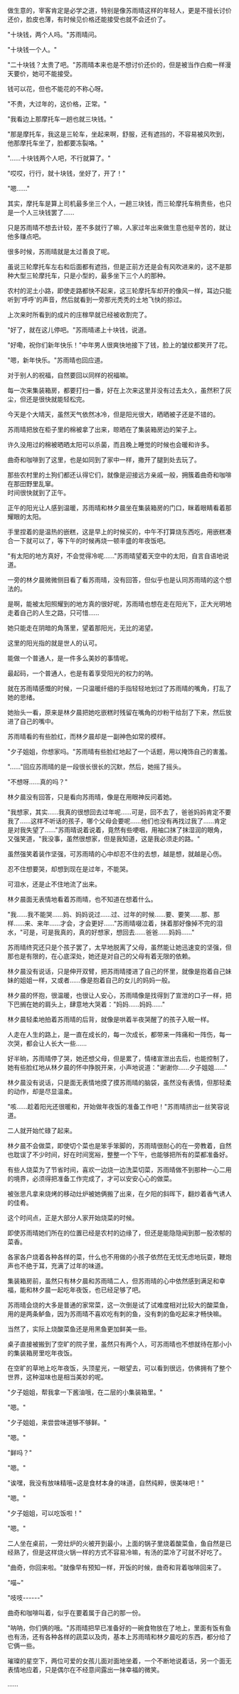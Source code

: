 <link rel="stylesheet" href="../../styles/text.css" />

做生意的，宰客肯定是必学之道，特别是像苏雨晴这样的年轻人，更是不擅长讨价还价，脸皮也薄，有时候见价格还能接受也就不会还价了。

"十块钱，两个人吗。"苏雨晴问。

"十块钱一个人。"

"二十块钱？太贵了吧。"苏雨晴本来也是不想讨价还价的，但是被当作白痴一样漫天要价，她可不能接受。

钱可以花，但也不能花的不称心呀。

"不贵，大过年的，这价格，正常。"

"我看边上那摩托车一趟也就三块钱。"

"那是摩托车，我这是三轮车，坐起来啊，舒服，还有遮挡的，不容易被风吹到，他那摩托车坐了，脸都要冻裂咯。"

"......十块钱两个人吧，不行就算了。"

"哎哎，行行，就十块钱，坐好了，开了！"

"嗯......"

其实，摩托车是算上司机最多坐三个人，一趟三块钱，而三轮摩托车稍贵些，也只是一个人三块钱罢了......

只是苏雨晴不想去计较，差不多就行了嘛，人家过年出来做生意也挺辛苦的，就让他多赚点吧。

很多时候，苏雨晴就是太过善良了呢。

虽说三轮摩托车左右和后面都有遮挡，但是正前方还是会有风吹进来的，这不是那种大型三轮摩托车，只是小型的，最多坐下三个人的那种。

农村的泥土小路，即使走路都快不起来，这三轮摩托车却开的像风一样，耳边只能听到'呼呼'的声音，然后就看到一旁那光秃秃的土地飞快的掠过。

上次来时所看到的成片的庄稼早就已经被收割完了。

"好了，就在这儿停吧。"苏雨晴递上十块钱，说道。

"好嘞，祝你们新年快乐！"中年男人很爽快地接下了钱，脸上的皱纹都笑开了花。

"嗯，新年快乐。"苏雨晴也回应道。

对于别人的祝福，自然要回以同样的祝福嘛。

每一次来集装箱房，都要打扫一番，好在上次来这里并没有过去太久，虽然积了灰尘，但还是很快就能轻松完。

今天是个大晴天，虽然天气依然冰冷，但是阳光很大，晒晒被子还是不错的。

苏雨晴把放在柜子里的棉被拿了出来，晾晒在了集装箱房边的架子上。

许久没用过的棉被晒晒太阳可以杀菌，而且晚上睡觉的时候也会暖和许多。

曲奇和咖啡到了这里，也是如同到了家中一样，撒开了腿到处去玩了。

那些农村里的土狗们都还认得它们，就像是迎接远方亲戚一般，拥簇着曲奇和咖啡在那田野里乱窜。\
时间很快就到了正午。

正午的阳光让人感到温暖，苏雨晴和林夕晨坐在集装箱房的门口，眯着眼睛看着那耀眼的太阳。

手里捏着的是温热的嵌糕，这是早上的时候买的，中午不打算烧东西吃，用嵌糕凑合一下就可以了，等下午的时候再烧一顿丰盛的年夜饭吧。

"有太阳的地方真好，不会觉得冷呢......"苏雨晴望着天空中的太阳，自言自语地说道。

一旁的林夕晨微微侧目看了看苏雨晴，没有回答，但似乎也是认同苏雨晴的这个想法的。

是啊，能被太阳照耀到的地方真的很好呢，苏雨晴也想在走在阳光下，正大光明地走着自己的人生之路，只可惜......

她只能走在阴暗的角落里，望着那阳光，无比的渴望。

这里的阳光指的就是世人的认可。

能做一个普通人，是一件多么美妙的事情呢。

最起码，一个普通人，也是有着享受阳光的权力的呐。

就在苏雨晴感慨的时候，一只温暖纤细的手指轻轻地划过了苏雨晴的嘴角，打乱了她的思绪。

她抬头一看，原来是林夕晨把她吃嵌糕时残留在嘴角的炒粉干给刮了下来，然后放进了自己的嘴中。

苏雨晴看的有些脸红，而林夕晨却是一副神色如常的模样。

"夕子姐姐，你想家吗。"苏雨晴有些脸红地起了一个话题，用以掩饰自己的害羞。

"......"回应苏雨晴的是一段很长很长的沉默，然后，她摇了摇头。

"不想呀......真的吗？"

林夕晨没有回答，只是看向苏雨晴，像是在用眼神反问着她。

"我想家，其实......我真的很想回去过年呢......可是，回不去了，爸爸妈妈肯定不要我了......这样不听话的孩子，哪个父母会要呢......他们也没有再找过我了......肯定是对我失望了......"苏雨晴说着说着，竟然有些哽咽，用袖口抹了抹湿润的眼角，又强笑道，"我没事，虽然很想家，但是我知道，这是我必须走的路。"

虽然强笑着装作坚强，可苏雨晴的心中却忍不住的去想，越是想，就越是心伤。

忍不住想要哭，却想到现在是过年，不能哭。

可泪水，还是止不住地流了出来。

林夕晨面无表情地看着苏雨晴，也不知道在想着什么。

"我......我不能哭......妈、妈妈说过......过、过年的时候......要、要笑......那、那样......来、来年......才会，才会更好......"苏雨晴啜泣着，抹着那好像掉不完的泪水，"可是，可是我真的，真的好想家，想回去......爸爸......妈妈......"

苏雨晴终究还只是个孩子罢了，太早地脱离了父母，虽然能让她迅速变的坚强，但那也是有限的，在心底深处，她还是对自己的父母有着无限的依赖。

林夕晨没有说话，只是伸开双臂，把苏雨晴搂进了自己的怀里，就像是抱着自己妹妹的姐姐一样，又或者......像是抱着自己的女儿的妈妈一般。

林夕晨的怀抱，很温暖，也很让人安心，苏雨晴像是找得到了宣泄的口子一样，把下巴搁在她的肩头上，肆意地大哭着："妈妈......妈妈......"

林夕晨轻柔地拍着苏雨晴的后背，就像是哄着半夜哭醒了的孩子入眠一样。

人走在人生的路上，是一直在成长的，每一次成长，都带来一阵痛和一阵伤，每一次哭，都会让人长大一些......

好半晌，苏雨晴停了哭，她还想父母，但是累了，情绪宣泄出去后，也能控制了，她有些脸红地从林夕晨的怀中挣脱开来，小声地说道："谢谢你......夕子姐姐......"

林夕晨没有说话，只是面无表情地摸了摸苏雨晴的脑袋，虽然没有表情，但那轻柔的动作，却是尽显温柔。

"咳......趁着阳光还很暖和，开始做年夜饭的准备工作吧！"苏雨晴挤出一丝笑容说道。

二人就开始忙碌了起来。

林夕晨不会做菜，即使切个菜也是笨手笨脚的，苏雨晴很耐心的在一旁教着，自然也耽误了不少时间，好在时间宽裕，整整一个下午，也能够把所有的菜都准备好。

有些人烧菜为了节省时间，喜欢一边烧一边洗菜切菜，苏雨晴做不到那种一心二用的境界，必须得把准备工作完成了，才可以安安心心的做菜。

被张思凡拿来烧烤的移动灶炉被她俩搬了出来，在夕阳的斜晖下，翻炒着香气诱人的佳肴。

这个时间点，正是大部分人家开始烧菜的时候。

即使苏雨晴她们所在的位置已经是农村的边缘了，但还是能隐隐闻到那一股浓郁的菜香。

各家各户烧着各种各样的菜，什么也不用做的小孩子依然在无忧无虑地玩耍，鞭炮声也不绝于耳，充满了过年的味道。

集装箱房前，虽然只有林夕晨和苏雨晴二人，但苏雨晴的心中依然感到满足和幸福，能和林夕晨一起吃年夜饭，也已经足够了吧。

苏雨晴会烧的大多是普通的家常菜，这一次倒是试了试难度相对比较大的酸菜鱼，用的是两条鲈鱼，因为苏雨晴不喜欢吃有刺的鱼，没有刺的鱼吃起来才畅快嘛。

当然了，实际上烧酸菜鱼还是用黑鱼更加鲜美一些。

桌子直接被搬到了空旷的院子里，虽然只有两个人，可苏雨晴也不想就待在那小小的集装箱房里吃年夜饭。

在空旷的草地上吃年夜饭，头顶星光，一眼望去，可以看到很远，仿佛拥有了整个世界，这种滋味也是相当美妙的呢。

"夕子姐姐，帮我拿一下酱油哦，在二层的小集装箱里。"

"嗯。"

"夕子姐姐，来尝尝味道够不够鲜。"

"嗯。"

"鲜吗？"

"嗯。"

"诶嘿，我没有放味精哦\~这是食材本身的味道，自然纯粹，很美味吧！"

"嗯。"

"夕子姐姐，可以吃饭啦！"

"嗯。"

二人坐在桌前，一旁灶炉的火被开到最小，上面的锅子里烧着酸菜鱼，鱼自然是已经熟了，但是这样烧火锅一样的方式不容易冷嘛，有汤的菜冷了可就不好吃了。

"曲奇，你回来啦。"就像早有预知一样，开饭的时候，曲奇和背着咖啡回来了。

"喵\~"

"吱吱------"

曲奇和咖啡叫着，似乎在要着属于自己的那一份。

"呐呐，你们俩的哦。"苏雨晴把早已准备好的一碗食物放在了地上，里面有饭有鱼也有汤，还有各种各样的蔬菜以及肉，基本上苏雨晴和林夕晨吃的东西，都分给了它俩一些。

璀璨的星空下，两位可爱的女孩儿面对面地坐着，一个不断地说着话，另一个面无表情地应着，只是偶尔在不经意间露出一抹幸福的微笑。

......
